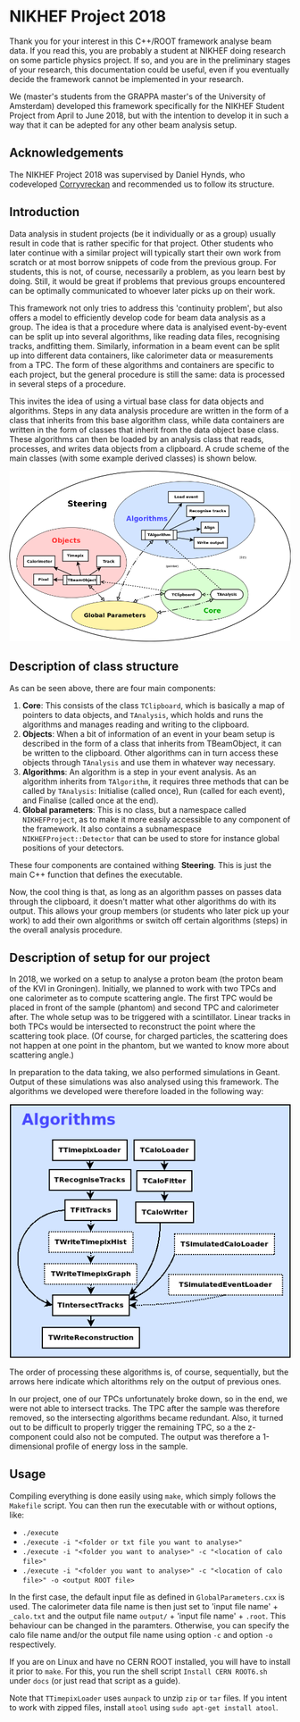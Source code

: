 # NIKHEF Project 2018

Thank you for your interest in this C++/ROOT framework analyse beam data. If you read this, you are probably a student at NIKHEF doing research on some particle physics project. If so, and you are in the preliminary stages of your research, this documentation could be useful, even if you eventually decide the framework cannot be implemented in your research.

We (master's students from the GRAPPA master's of the University of Amsterdam) developed this framework specifically for the NIKHEF Student Project from April to June 2018, but with the intention to develop it in such a way that it can be adepted for any other beam analysis setup.

## Acknowledgements

The NIKHEF Project 2018 was supervised by Daniel Hynds, who codeveloped [Corryvreckan](https://gitlab.cern.ch/dhynds/corryvreckan) and recommended us to follow its structure.

## Introduction

Data analysis in student projects (be it individually or as a group) usually result in code that is rather specific for that project. Other students who later continue with a similar project will typically start their own work from scratch or at most borrow snippets of code from the previous group. For students, this is not, of course, necessarily a problem, as you learn best by doing. Still, it would be great if problems that previous groups encountered can be optimally communicated to whoever later picks up on their work.

This framework not only tries to address this 'continuity problem', but also offers a model to efficiently develop code for beam data analysis as a group. The idea is that a procedure where data is analyised event-by-event can be split up into several algorithms, like reading data files, recognising tracks, andfitting them. Similarly, information in a beam event can be split up into different data containers, like calorimeter data or measurements from a TPC. The form of these algorithms and containers are specific to each project, but the general procedure is still the same: data is processed in several steps of a procedure.

This invites the idea of using a virtual base class for data objects and algorithms. Steps in any data analysis procedure are written in the form of a class that inherits from this base algorithm class, while data containers are written in the form of classes that inherit from the data object base class. These algorithms can then be loaded by an analysis class that reads, processes, and writes data objects from a clipboard. A crude scheme of the main classes (with some example derived classes) is shown below.

![Basic of class structure](https://github.com/redeboer/NIKHEFProject2018/blob/master/docs/structure_basic.png "Basic scheme of class structure")

## Description of class structure

As can be seen above, there are four main components:

1. **Core**: This consists of the class `TClipboard`, which is basically a map of pointers to data objects, and `TAnalysis`, which holds and runs the algorithms and manages reading and writing to the clipboard.
2. **Objects**: When a bit of information of an event in your beam setup is described in the form of a class that inherits from TBeamObject, it can be written to the clipboard. Other algorithms can in turn access these objects through `TAnalysis` and use them in whatever way necessary.
3. **Algorithms**: An algorithm is a step in your event analysis. As an algorithm inherits from `TAlgorithm`, it requires three methods that can be called by `TAnalysis`: Initialise (called once), Run (called for each event), and Finalise (called once at the end).
4. **Global parameters**: This is no class, but a namespace called `NIKHEFProject`, as to make it more easily accessible to any component of the framework. It also contains a subnamespace `NIKHEFProject::Detector` that can be used to store for instance global positions of your detectors.

These four components are contained withing **Steering**. This is just the main C++ function that defines the executable.

Now, the cool thing is that, as long as an algorithm passes on passes data through the clipboard, it doesn't matter what other algorithms do with its output. This allows your group members (or students who later pick up your work) to add their own algorithms or switch off certain algorithms (steps) in the overall analysis procedure.

## Description of setup for our project

In 2018, we worked on a setup to analyse a proton beam (the proton beam of the KVI in Groningen). Initially, we planned to work with two TPCs and one calorimeter as to compute scattering angle. The first TPC would be placed in front of the sample (phantom) and second TPC and calorimeter after. The whole setup was to be triggered with a scintillator. Linear tracks in both TPCs would be intersected to reconstruct the point where the scattering took place. (Of course, for charged particles, the scattering does not happen at one point in the phantom, but we wanted to know more about scattering angle.)

In preparation to the data taking, we also performed simulations in Geant. Output of these simulations was also analysed using this framework. The algorithms we developed were therefore loaded in the following way:

![Algorithm structure](https://github.com/redeboer/NIKHEFProject2018/blob/master/docs/structure_algorithms.png "Algorithm structure")

The order of processing these algorithms is, of course, sequentially, but the arrows here indicate which altorithms rely on the output of previous ones.

In our project, one of our TPCs unfortunately broke down, so in the end, we were not able to intersect tracks. The TPC after the sample was therefore removed, so the intersecting algorithms became redundant. Also, it turned out to be difficult to properly trigger the remaining TPC, so a the z-component could also not be computed. The output was therefore a 1-dimensional profile of energy loss in the sample.

## Usage

Compiling everything is done easily using `make`, which simply follows the `Makefile` script. You can then run the executable with or without options, like:

- `./execute`
- `./execute -i "<folder or txt file you want to analyse>"`
- `./execute -i "<folder you want to analyse>" -c "<location of calo file>"`
- `./execute -i "<folder you want to analyse>" -c "<location of calo file>" -o <output ROOT file>`

In the first case, the default input file as defined in `GlobalParameters.cxx` is used. The calorimeter data file name is then just set to 'input file name' + `_calo.txt` and the output file name `output/` + 'input file name' + `.root`. This behaviour can be changed in the paramters. Otherwise, you can specify the calo file name and/or the output file name using option `-c` and option `-o` respectively.

If you are on Linux and have no CERN ROOT installed, you will have to install it prior to `make`. For this, you run the shell script `Install CERN ROOT6.sh` under `docs` (or just read that script as a guide).

Note that `TTimepixLoader` uses `aunpack` to unzip `zip` or `tar` files. If you intent to work with zipped files, install `atool` using `sudo apt-get install atool`.